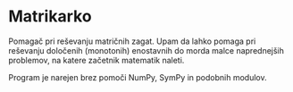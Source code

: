 # Matrikarko
Pomagač pri reševanju matričnih zagat.
Upam da lahko pomaga pri reševanju določenih (monotonih)
enostavnih do morda malce naprednejših problemov, 
na katere začetnik matematik naleti.

Program je narejen brez pomoči NumPy, SymPy in podobnih modulov.
